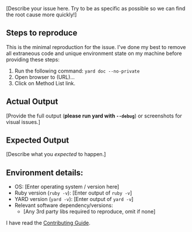 [Describe your issue here. Try to be as specific as possible so we can find
the root cause more quickly!]

## Steps to reproduce

This is the minimal reproduction for the issue. I've done my best to remove
all extraneous code and unique environment state on my machine before providing
these steps:

1. Run the following command: `yard doc --no-private`
2. Open browser to (URL)...
3. Click on Method List link.

## Actual Output

[Provide the full output (**please run yard with `--debug`**) or screenshots for
visual issues.]

## Expected Output

[Describe what you *expected* to happen.]

## Environment details:

* OS: [Enter operating system / version here]
* Ruby version (`ruby -v`): [Enter output of `ruby -v`]
* YARD version (`yard -v`): [Enter output of `yard -v`]
* Relevant software dependency/versions:
  * [Any 3rd party libs required to reproduce, omit if none]

I have read the [Contributing Guide][contrib].

[contrib]: https://github.com/lsegal/yard/blob/master/CONTRIBUTING.md
